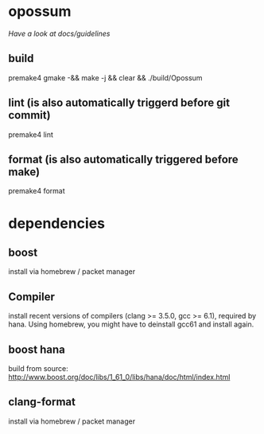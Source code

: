 # opossum

*Have a look at docs/guidelines*

## build
premake4 gmake -&& make -j && clear && ./build/Opossum

## lint (is also automatically triggerd before git commit)
premake4 lint

## format (is also automatically triggered before make)
premake4 format

# dependencies

## boost
install via homebrew / packet manager

## Compiler
install recent versions of compilers (clang >= 3.5.0, gcc >= 6.1), required by hana. Using homebrew, you might have to deinstall gcc61 and install again.

## boost hana
build from source: http://www.boost.org/doc/libs/1_61_0/libs/hana/doc/html/index.html

## clang-format
install via homebrew / packet manager
